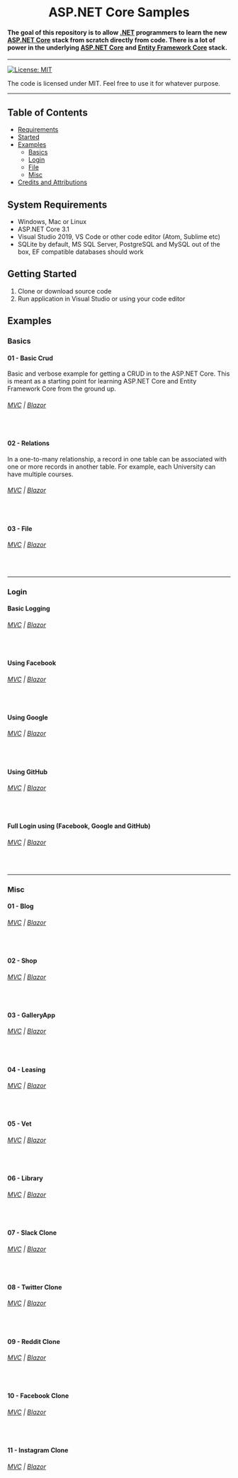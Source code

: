 # 

<h1 align="center">
   ASP.NET Core Samples
  <br>
  
  #### The goal of this repository is to allow [.NET](https://dotnet.microsoft.com/) programmers to learn the new [ASP.NET Core](https://docs.microsoft.com/en-us/aspnet/core) stack from scratch directly from code. There is a lot of power in the underlying [ASP.NET Core](https://docs.microsoft.com/en-us/aspnet/core) and [Entity Framework Core](https://docs.microsoft.com/en-us/ef/) stack.
  
</h1>

<hr>


[![License: MIT](https://img.shields.io/badge/License-MIT-yellow.svg)](https://github.com/Zeckoxe/Zeckoxe-Engine/blob/master/LICENSE)

The code is licensed under MIT. Feel free to use it for whatever purpose.

<hr>

## Table of Contents
+ [Requirements](#Requirements)
+ [Started](#Started)
+ [Examples](#Examples)
    + [Basics](#Basics)
    + [Login](#Login)
    + [File](#File)
    + [Misc](#Misc)
+ [Credits and Attributions](#CreditsAttributions)



## <a name="Requirements"></a> System Requirements

* Windows, Mac or Linux
* ASP.NET Core 3.1
* Visual Studio 2019, VS Code or other code editor (Atom, Sublime etc)
* SQLite by default, MS SQL Server, PostgreSQL and MySQL out of the box, EF compatible databases should work


## <a name="Started"></a> Getting Started

1. Clone or download source code
2. Run application in Visual Studio or using your code editor




## <a name="Examples"></a> Examples

### <a name="Basics"></a> Basics

#### 01 - Basic Crud
Basic and verbose example for getting a CRUD in to the ASP.NET Core. This is meant as a starting 
point for learning ASP.NET Core and Entity Framework Core from the ground up.
###### [MVC](https://github.com/FaberSanZ/ASP.NET-Core-Samples/tree/master/Src/MVC/Crud) | [Blazor]()
 
<br />

#### 02 - Relations
In a one-to-many relationship, a record in one table can be associated with one or more records 
in another table. For example, each University can have multiple courses.
###### [MVC](https://github.com/FaberSanZ/ASP.NET-Core-Samples/tree/master/Src/MVC/Relations) | [Blazor]()
 
 <br />

#### 03 - File
###### [MVC](https://github.com/FaberSanZ/ASP.NET-Core-Samples/tree/master/Src/MVC/Relations) | [Blazor]()



<br />
<hr />



### <a name="Login"></a> Login

#### Basic Logging
###### [MVC](https://github.com/FaberSanZ/ASP.NET-Core-Samples/tree/master/Src/MVC/Relations) | [Blazor]()

<br />

#### Using Facebook
###### [MVC](https://github.com/FaberSanZ/ASP.NET-Core-Samples/tree/master/Src/MVC/Relations) | [Blazor]()

<br />

#### Using Google
###### [MVC](https://github.com/FaberSanZ/ASP.NET-Core-Samples/tree/master/Src/MVC/Relations) | [Blazor]()

<br />

#### Using GitHub
###### [MVC](https://github.com/FaberSanZ/ASP.NET-Core-Samples/tree/master/Src/MVC/Relations) | [Blazor]()

<br />

#### Full Login using (Facebook, Google and GitHub)
###### [MVC](https://github.com/FaberSanZ/ASP.NET-Core-Samples/tree/master/Src/MVC/Relations) | [Blazor]()


<br />
<hr />

### <a name="Misc"></a> Misc

#### 01 - Blog
###### [MVC](https://github.com/FaberSanZ/ASP.NET-Core-Samples/tree/master/Src/MVC/Relations) | [Blazor]()

<br />

#### 02 - Shop
###### [MVC](https://github.com/FaberSanZ/ASP.NET-Core-Samples/tree/master/Src/MVC/Relations) | [Blazor]()

<br />

#### 03 - GalleryApp
###### [MVC](https://github.com/FaberSanZ/ASP.NET-Core-Samples/tree/master/Src/MVC/Relations) | [Blazor]()

<br />

#### 04 - Leasing
###### [MVC](https://github.com/FaberSanZ/ASP.NET-Core-Samples/tree/master/Src/MVC/Relations) | [Blazor]()

<br />

#### 05 - Vet
###### [MVC](https://github.com/FaberSanZ/ASP.NET-Core-Samples/tree/master/Src/MVC/Relations) | [Blazor]()

<br />

#### 06 - Library
###### [MVC](https://github.com/FaberSanZ/ASP.NET-Core-Samples/tree/master/Src/MVC/Relations) | [Blazor]()

<br />

#### 07 - Slack Clone
###### [MVC](https://github.com/FaberSanZ/ASP.NET-Core-Samples/tree/master/Src/MVC/Relations) | [Blazor]()

<br />

#### 08 - Twitter Clone
###### [MVC](https://github.com/FaberSanZ/ASP.NET-Core-Samples/tree/master/Src/MVC/Relations) | [Blazor]()

<br />

#### 09 - Reddit Clone
###### [MVC](https://github.com/FaberSanZ/ASP.NET-Core-Samples/tree/master/Src/MVC/Relations) | [Blazor]()

<br />

#### 10 - Facebook Clone
###### [MVC](https://github.com/FaberSanZ/ASP.NET-Core-Samples/tree/master/Src/MVC/Relations) | [Blazor]()

<br />

#### 11 - Instagram Clone
###### [MVC](https://github.com/FaberSanZ/ASP.NET-Core-Samples/tree/master/Src/MVC/Relations) | [Blazor]()

<br />


